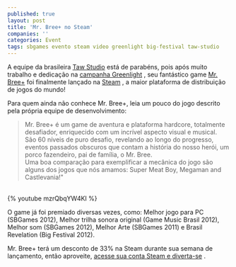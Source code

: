 ```yaml
---
published: true
layout: post
title: 'Mr. Bree+ no Steam'
companies: ''
categories: Event
tags: sbgames evento steam video greenlight big-festival taw-studio
---
```


A equipe da brasileira <a href="http://tawstudio.com/" target="_blank">Taw Studio</a>
 est&#225; de parab&#233;ns, pois ap&#243;s muito trabalho e dedica&#231;&#227;o na <a href="http://jogosdaqui.blog.uol.com.br/arch2013-05-01_2013-05-31.html#2013_05-02_19_08_27-154784552-0" target="_blank">campanha Greenlight</a>
, seu fant&#225;stico game <a href="http://store.steampowered.com/app/264220/" target="_blank">Mr. Bree+</a>
 foi finalmente lan&#231;ado 
na <a href="http://store.steampowered.com/app/264220/" target="_blank">Steam</a>
, a maior plataforma de distribui&#231;&#227;o de jogos do mundo!
 
Para quem ainda n&#227;o conhece Mr. Bree+, leia um pouco do jogo descrito pela pr&#243;pria equipe de desenvolvimento:
 
> Mr. Bree+ &#233; um game de aventura e plataforma hardcore, totalmente desafiador, enriquecido com um incr&#237;vel aspecto visual e musical.  
> S&#227;o 60 n&#237;veis de puro desafio, revelando ao longo do progresso, eventos passados obscuros que contam a hist&#243;ria do nosso her&#243;i, um porco fazendeiro, pai de fam&#237;lia, o Mr. Bree.  
> Uma boa compara&#231;&#227;o para exemplificar a mec&#226;nica do jogo s&#227;o alguns dos jogos que n&#243;s amamos: Super Meat Boy, Megaman and Castlevania!&quot;
> <br />
<div><br />
{% youtube mzrQbqYW4KI %}
 
O game j&#225; foi premiado diversas vezes, como: Melhor jogo para PC (SBGames 2012), Melhor trilha sonora original (Game Music Brasil 2012), Melhor som (SBGames 2012), Melhor Arte (SBGames 2011) e Brasil Revelation (Big Festival 2012).
 
Mr. Bree+ ter&#225; um desconto de 33% na Steam durante sua semana de lan&#231;amento, ent&#227;o aproveite, <a href="http://store.steampowered.com/app/264220/" target="_blank">acesse sua conta Steam e diverta-se</a>
.
